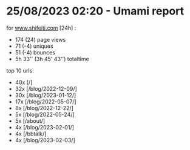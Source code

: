 # 25/08/2023 02:20 - Umami report
for www.shifeiti.com [24h] :

 - 174 (24) page views
 - 71 (-4) uniques
 - 51 (-4) bounces
 - 5h 33'' (3h 45' 43'') totaltime


top 10 urls:
 - 40x [/]
 - 32x [/blog/2022-12-09/]
 - 30x [/blog/2023-01-12/]
 - 17x [/blog/2022-05-07/]
 - 8x [/blog/2022-12-22/]
 - 5x [/blog/2022-05-24/]
 - 5x [/about/]
 - 4x [/blog/2023-02-01/]
 - 4x [/bbtalk/]
 - 4x [/blog/2023-02-03/]


